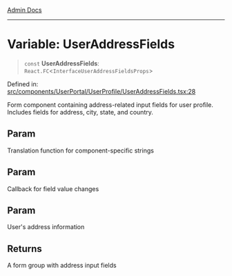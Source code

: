 [Admin Docs](/)

***

# Variable: UserAddressFields

> `const` **UserAddressFields**: `React.FC`\<`InterfaceUserAddressFieldsProps`\>

Defined in: [src/components/UserPortal/UserProfile/UserAddressFields.tsx:28](https://github.com/PalisadoesFoundation/talawa-admin/blob/main/src/components/UserPortal/UserProfile/UserAddressFields.tsx#L28)

Form component containing address-related input fields for user profile.
Includes fields for address, city, state, and country.

## Param

Translation function for component-specific strings

## Param

Callback for field value changes

## Param

User's address information

## Returns

A form group with address input fields
